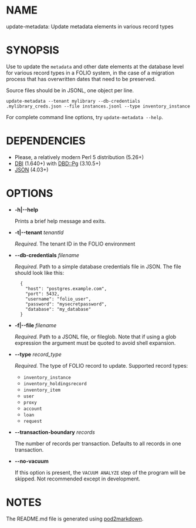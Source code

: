 # NAME

update-metadata: Update metadata elements in various record types

# SYNOPSIS

Use to update the `metadata` and other date elements at the database
level for various record types in a FOLIO system, in the case of a
migration process that has overwritten dates that need to be
preserved.

Source files should be in JSONL, one object per line.

    update-metadata --tenant mylibrary --db-credentials .mylibrary_creds.json --file instances.jsonl --type inventory_instance

For complete command line options, try `update-metadata --help`.

# DEPENDENCIES

- Please, a relatively modern Perl 5 distribution (5.26+)
- [DBI](https://metacpan.org/pod/DBI) (1.640+) with [DBD::Pg](https://metacpan.org/pod/DBD::Pg) (3.10.5+)
- [JSON](https://metacpan.org/pod/JSON) (4.03+)

# OPTIONS

- **-h|--help**

    Prints a brief help message and exits.

- **-t|--tenant** _tenantId_

    _Required._ The tenant ID in the FOLIO environment

- **--db-credentials** _filename_

    _Required._ Path to a simple database credentials file in JSON. The
    file should look like this:

        {
          "host": "postgres.example.com",
          "port": 5432,
          "username": "folio_user",
          "password": "mysecretpassword",
          "database": "my_database"
        }

- **-f|--file** _filename_

    _Required._ Path to a JSONL file, or fileglob. Note that if using a
    glob expression the argument must be quoted to avoid shell expansion.

- **--type** _record\_type_

    _Required._ The type of FOLIO record to update. Supported record
    types:

    - `inventory_instance`
    - `inventory_holdingsrecord`
    - `inventory_item`
    - `user`
    - `proxy`
    - `account`
    - `loan`
    - `request`

- **--transaction-boundary** _records_

    The number of records per transaction. Defaults to all records in one
    transaction.

- **--no-vacuum**

    If this option is present, the `VACUUM ANALYZE` step of the program
    will be skipped. Not recommended except in development. 

# NOTES

The README.md file is generated using [pod2markdown](https://metacpan.org/pod/pod2markdown).
